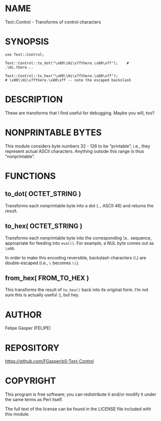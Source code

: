 # NAME

Text::Control - Transforms of control characters

# SYNOPSIS

    use Text::Control;

    Text::Control::to_dot("\x00\\Hi\x7fthere.\x80\xff");    # .\Hi.there...

    Text::Control::to_hex("\x00\\Hi\x7fthere.\x80\xff");
    # \x00\\Hi\x7fthere.\x80\xff -- note the escaped backslash

# DESCRIPTION

These are transforms that I find useful for debugging. Maybe you will, too?

# NONPRINTABLE BYTES

This module considers byte numbers 32 - 126 to be “printable”; i.e., they
represent actual ASCII characters. Anything outside this range is thus
“nonprintable”.

# FUNCTIONS

## to\_dot( OCTET\_STRING )

Transforms each nonprintable byte into a dot (`.`, ASCII 46) and returns
the result.

## to\_hex( OCTET\_STRING )

Transforms each nonprintable byte into the corresponding \\x.. sequence,
appropriate for feeding into
`eval()`. For example, a NUL byte comes out as `\x00`.

In order to make this encoding reversible, backslash characters (`\`) are
double-escaped (i.e., `\` becomes `\\`).

## from\_hex( FROM\_TO\_HEX )

This transforms the result of `to_hex()` back into its original form.
I’m not sure this is actually useful :), but hey.

# AUTHOR

Felipe Gasper (FELIPE)

# REPOSITORY

https://github.com/FGasper/p5-Text-Control

# COPYRIGHT

This program is free software; you can redistribute
it and/or modify it under the same terms as Perl itself.

The full text of the license can be found in the
LICENSE file included with this module.
